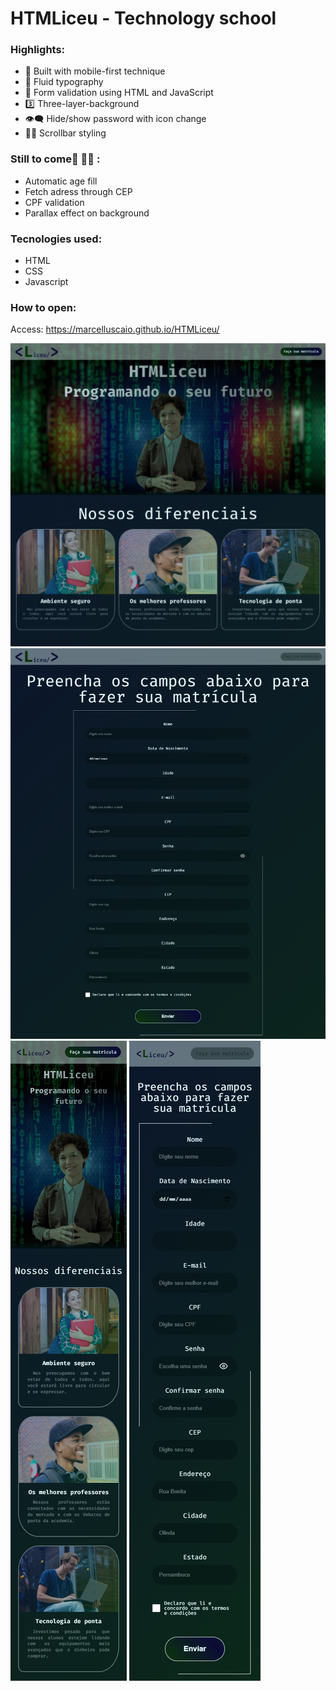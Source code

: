 # HTMLiceu - Technology school


### Highlights:
* :iphone: Built with mobile-first technique
* :mage: Fluid typography
* :robot: Form validation using HTML and JavaScript
* :three: Three-layer-background
* :eye_speech_bubble: Hide/show password with icon change 
* :artist: Scrollbar styling

### Still to come:construction_worker: :man_technologist: :
* Automatic age fill
* Fetch adress through CEP
* CPF validation
* Parallax effect on background

### Tecnologies used:

* HTML
* CSS
* Javascript

### How to open:

Access: https://marcelluscaio.github.io/HTMLiceu/

<img src="assets/img/show1.png">
<img src="assets/img/show3.png">

<img src="assets/img/show2.png">
<img src="assets/img/show4.png">
